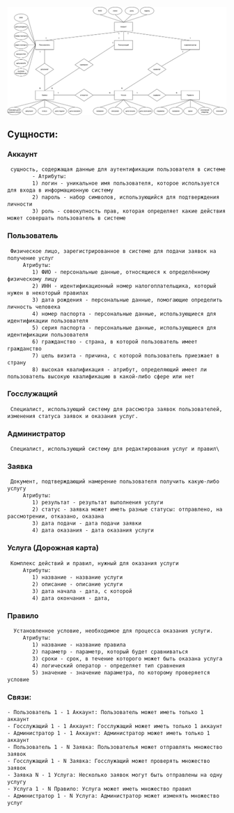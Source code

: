 ![alt text](https://github.com/cuug/MigrationMap/blob/master/Lab2/ERD-Diagram.png)

## Сущности:
### Аккаунт
     сущность, содержащая данные для аутентификации пользователя в системе
            - Атрибуты:
            1) логин - уникальное имя пользователя, которое используется для входа в информационную систему
            2) пароль - набор символов, использующийся для подтверждения личности
            3) роль - совокупность прав, которая определяет какие действия может совершать пользователь в системе
### Пользователь
     Физическое лицо, зарегистрированное в системе для подачи заявок на получение услуг
         Атрибуты:
            1) ФИО - персональные данные, относящиеся к определённому физическому лицу
            2) ИНН - идентификационный номер налогоплательщика, который нужен в некоторый правилах
            3) дата рождения - персональные данные, помогающие определить личность человека
            4) номер паспорта - персональные данные, использующиеся для идентификации пользователя
            5) серия паспорта - персональные данные, использующиеся для идентификации пользователя
            6) гражданство - страна, в которой пользователь имеет гражданство
            7) цель визита - причина, с которой пользователь приезжает в страну
            8) высокая квалификация - атрибут, определяющий имеет ли пользователь высокую квалификацию в какой-либо сфере или нет
### Госслужащий
     Специалист, использующий систему для рассмотра заявок пользователей, изменения статуса заявок и оказания услуг.
### Администратор
     Специалист, использующий систему для редактирования услуг и правил\
### Заявка
     Документ, подтверждающий намерение пользователя получить какую-либо услугу
         Атрибуты:
            1) результат - результат выполнения услуги
            2) статус - заявка может иметь разные статусы: отправлено, на рассмотрении, отказано, оказана
            3) дата подачи - дата подачи заявки
            4) дата оказания - дата оказания услуги
### Услуга (Дорожная карта)
     Комплекс действий и правил, нужный для оказания услуги
         Атрибуты:
            1) название - название услуги
            2) описание - описание услуги
            3) дата начала - дата, с которой 
            4) дата окончания - дата, 
### Правило
      Установленное условие, необходимое для процесса оказания услуги.
         Атрибуты:
            1) название - название правила
            2) параметр - параметр, который будет сравниваться
            3) сроки - срок, в течение которого может быть оказана услуга
            4) логический оператор - определяет тип сравнения
            5) значение - значение параметра, по которому проверяется условие

### Связи:
    - Пользователь 1 - 1 Аккаунт: Пользователь может иметь только 1 аккаунт
    - Госслужащий 1 - 1 Аккаунт: Госслужащий может иметь только 1 аккаунт
    - Администратор 1 - 1 Аккаунт: Администратор может иметь только 1 аккаунт
    - Пользователь 1 - N Заявка: Пользователья может отправлять множество заявок
    - Госслужащий 1 - N Заявка: Госслужащий может проверять множество заявок
    - Заявка N - 1 Услуга: Несколько заявок могут быть отправлены на одну услугу
    - Услуга 1 - N Правило: Услуга может иметь множество правил
    - Администратор 1 - N Услуга: Администратор может изменять множество услуг